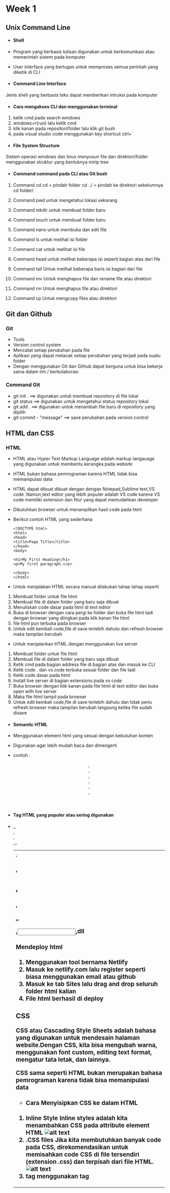 # Week 1

## Unix Command Line

- #### Shell

- Program yang berbasis tulisan digunakan untuk berkomunikasi atau memerintah sistem pada komputer
- User interface yang bertugas untuk memproses semua perintah yang diketik di CLI

- #### Command Line Interface

Jenis shell yang berbasis teks dapat memberikan intruksi pada komputer

- #### Cara mengakses CLI dan menggunakan terminal

1. ketik cmd pada search windows
2. windows+r(run) lalu ketik cmd
3. klik kanan pada repositori/folder lalu klik git bush
4. pada visual studio code menggunakan key shortcut ctrl+`

- #### File System Structure

Sistem operasi windows dan linux menyusun file dan direktori/folder menggunakan struktur yang bentuknya mirip tree

- #### Command command pada CLI atau Git bush

1. Command cd
   cd = pindah folder
   cd ../ = pindah ke direktori sebelumnya
   cd folder/

2. Command pwd
   untuk mengetahui lokasi sekarang

3. Command mkdir
   untuk membuat folder baru

4. Command touch
   untuk membuat folder baru

5. Command nano
   untuk membuka dan edit file

6. Command ls
   untuk melihat isi folder

7. Command cat
   untuk melihat isi file

8. Command head
   untuk melihat beberapa isi seperti bagian atas dari file

9. Command tail
   Untuk melihat beberapa baris isi bagian dari file

10. Command mv
    Untuk menghapus file dan rename file atau direktori

11. Command rm
    Untuk menghapus file atau direktori

12. Command cp
    Untuk mengcopy files atau direktori

## Git dan Github

### Git

- Tools
- Version control system
- Mencatat setiap perubahan pada file
- Aplikasi yang dapat melacak setiap perubahan yang terjadi pada suatu folder
- Dengan menggunakan Git dan Github dapat berguna untuk bisa bekerja sama dalam tim / berkolaborasi

### Command Git

- git init . ==> digunakan untuk membuat repository di file lokal
- git status ==> digunakan untuk mengetahui status repository lokal
- git add . ==> digunakan untuk menambah file baru di repository yang dipilih
- git commit - "message" ==> save perubahan pada version control

## HTML dan CSS

### HTML

- HTML atau Hyper Text Markup Language adalah markup langauage yang digunakan untuk membentu kerangka pada website

- HTML bukan bahasa pemrograman karena HTML tidak bisa memanipulasi data

- HTML dapat dibuat dibuat dengan dengan Notepad,Sublime text,VS code .Namun,text editor yang lebih populer adalah VS code
  karena VS code memiliki extension dan fitur yang dapat memudahkan developer

- Dibutuhkan browser untuk menampilkan hasil code pada html

- Berikut contoh HTML yang sederhana

      <!DOCTYPE html>
      <html>
      <head>
      <title>Page Title</title>
      </head>
      <body>

      <h1>My First Heading</h1>
      <p>My first paragraph.</p>

      </body>
      </html>

- Untuk menjalakan HTML secara manual dilakukan tahap tahap seperti

1. Membuat folder untuk file html
2. Membuat file di dalam folder yang baru saja dibuat
3. Menuliskan code dasar pada html di text editor
4. Buka di browser dengan cara pergi ke folder dan buka file html tadi dengan browser yang diingkan pada klik kanan file html
5. file html pun terbuka pada browser
6. Untuk edit kembali code,file di save terlebih dahulu dan refresh browser maka tampilan berubah

- Untuk menjalankan HTML dengan menggunakan live server

1. Membuat folder untuk file html
2. Membuat file di dalam folder yang baru saja dibuat
3. Ketik cmd pada bagian address file di bagian atas dan masuk ke CLI
4. Ketik code . dan vs code terbuka sesuai folder dan file tadi
5. Ketik code dasar pada html
6. Install live server di bagian extensions pada vs code
7. Buka browser dengan klik kanan pada file html di text editor dan buka open with live server
8. Maka file html tampil pada browser
9. Untuk edit kembali code,file di save terlebih dahulu dan tidak perlu refresh browser maka tampilan berubah langsung ketika file sudah disave

- #### Semantic HTML

- Menggunakan element html yang sesuai dengan kebutuhan konten
- Digunakan agar lebih mudah baca dan dimengerti
- contoh : <header>,<nav>,<section>,<aside>,<article>,<footer>,<main>

- #### Tag HTML yang populer atau sering digunakan

- <head>,<body>,<nav>,<section>,<footer>,<table>,<tr>,<td>,<h1>,<h2>,<h3>,<p>,<link>,<form>,<input>,dll

- #### Mendeploy html

1. Menggunakan tool bernama Netlify
2. Masuk ke netlify.com lalu register seperti biasa menggunakan email atau github
3. Masuk ke tab Sites lalu drag and drop seluruh folder html kalian
4. File html berhasil di deploy

### CSS

CSS atau Cascading Style Sheets adalah bahasa yang digunakan untuk mendesain halaman website.Dengan CSS, kita bisa mengubah warna, menggunakan font custom, editing text format, mengatur tata letak, dan lainnya.

CSS sama seperti HTML bukan merupakan bahasa pemrograman karena tidak bisa memanipulasi data

- #### Cara Menyisipkan CSS ke dalam HTML

1. Inline Style
   Inline styles adalah kita menambahkan CSS pada attribute element HTML
   ![alt text](./screenshots/inline-style-css.JPG)
2. .CSS files
   Jika kita membutuhkan banyak code pada CSS, direkomendasikan untuk memisahkan code CSS di file tersendiri (extension .css) dan terpisah dari file HTML.
   ![alt text](./screenshots/eksternal-css.JPG)
3. <style></style> tag
   menggunakan tag <style> di html
   ![alt text](./screenshots/internal-css.JPG)

- #### Styling CSS pada halaman html

1. CSS Tag name
   Menggunakan tag elemen HTML secara langsung pada CSS dan akan mempengaruhi seluruh tag elemen html yang ada pada file tersebut
   ![alt text](./screenshots/eksternal-css.JPG)
2. Gunakan (.) saat memanggil class pada CSS
   ![alt text](./screenshots/class-css.png)
3. Dapat menggunakan lebih dari 1 class untuk 1 element html
4. CSS ID Name hanya ada 1 nama id di 1 element html.Gunakan (#namaID) saat memanggil element ID HTML pada CSS
   ![alt text](./screenshots/%23id-css.png)
5. Setiap element pada CSS memiliki parent and child
   ![alt text](./screenshots/parent-child-css.png)
6. Multiple selector
   Membuat code lebih efisien dan tidak repetitive (melakukan hal yang sama berulang kali)
   ![alt text](./screenshots/selector-css.JPG)
7. Psudo classes dan elements
   ![alt text](./screenshots/pseudo-class-element.png)
   ![alt text](./screenshots/psudo-class-cth.JPG)

- #### Responsive Web Design CSS
  Desain web yang responsif dapat membuat halaman web terlihat bagus di semua perangkat. Desain web responsif hanya menggunakan HTML dan CSS.

Tag meta pada html untuk membuat responsive website
![](./screenshots/tag-meta.JPG)

mengatur tampilan dengan ukuran layar tentu
![](./screenshots/media-query.JPG)

- #### Flexbox CSS
  Untuk mulai menggunakan model Flexbox, Anda harus mendefinisikan wadah flex terlebih dahulu.
  ![](./screenshots/start-flex.JPG)

##### Properti flex container

- display
  Membuat container yang kita punya menjadi flex dan dapat memakai property flex.
- flex-direction
  Dapat menentukan arahnya item-item yang ada didalam container.
  - Row (default) : item akan berurutan dari kiri ke kanan
  - Row-reverse : kebalikan dari row, item berurutan dari kanan ke kiri
  - Column : sama seperti row, tetapi akan berurutan dari atas ke bawah
  - Column-reverse : sama seperti row-reverse. Tetapi berurutan dari bawah ke atas
- flex-wrap
  Membuat item yang berlebihan untuk lanjut ke baris atau kolom berikutnya
- justify-content
  Property ini memungkinkan kita mengkontrol atas penyelarasan (alignment) item flex yang berada di dalam container.
  - Flex- start: posisi item akan dikemas pada bagian awal “flex-direction”
  - Flex-end: posisi item akan dikemas pada bagian akhir “flex-direction”
  - Center: posisi item akan dikemas ke bagian tengah baris
  - Space-between: letak item akan didistribusikan secara merata, item pertama ada pada bagian start dan item terakhir pada bagian end.
  - Space-around: letak item akan didistribusikan secara merata dengan space/ruang yang ada diantara item.
- align-items
  digunakan untuk menyelaraskan item fleksibel

  - center : menyelaraskan item di tengah wadah
  - flex-start : menyelaraskan item di atas wadah
  - flex-end : menyelaraskan item di bawah wadah
  - stretch : meregangkan item untuk menisi wadah

- align-content
  Memodifikasi perilaku properti flex-wrap. Hal ini mirip dengan align-item, tapi bukannya menyelaraskan flex item, tetapi menyelaraskan garis flex
  align-content: stretch|center|flex-start|flex-end|space-between|space-around|space-evenly|initial|inherit;

## Algoritma dan Data Structures

Algoritma adalah langkah langkah dalam menyelesaikan suatu masalah

Programming identik dengan penyelesaian suatu masalah maka dari itu berhubungan dengan algoritma dan data struktur

Algoritma akan menyelesaikan suatu permasalahan menggunakan data yang sudah di olah oleh data struktur

Data struktur digunakan untuk mengola sebuah data

Dengan algoritma dapat berpikir secara terstruktur

#### Ciri Ciri Algoritma

- Input dan output harus didefinisikan terlebih dahulu dengan tepat
- Setiap step harus benar-benar clear dan tidak ambigu
- Algoritma seharusnya tidak mengandung suatu code pada bahasa pemograman tertentu. Algoritma harus dibuat agar dapat digunakan dalam bahasa pemograman apapun.
- Memiliki titik berhenti
- Sebisa mungkin tepat sasaran dan efisien

#### Jenis Proses Algoritma

1. Sequence = intruksi yang dijalankan secara berurutan
   line by line

   Penerapan dalam kehidupan sehari hari
   Resep makanan

   Penerapan dalam code

   let a = 0
   let b = 5
   let c = 0

   c = a + b

   console.log(c)

2. Selection / percabangan = intruksi yang dijalankan jika memenuhi sesuatu
   contoh penerapan : logika sederhana (jika maka)

- if...else...

- switch...case...

default = tidak memenuhi segala kondisi

3. Repeation / looping / perulangan

##### 3 aspek dalam perulangan

- iniator / loop initiation
- condition / loop conditions
- loop eksekutor (iterator)

- for... (fixed loop)

- while...do... (perulangan yang di cek dulu lalu di eksekusi)

- do...while... (perulangan yang di eksekusi lalu di cek)

##### Penyajian algoritma

- Deskriptif = tulisan
- Flowchart = diagram
- Pseudocode = kode pemrograman sederhana

## Javascript

- Javascript adalah bahasa pemograman yang sangat powerful yang digunakan untuk logic pada sebuah website
- Javascript juga dapat membuat website menjadi interaktif dan dinamis

#### Tipe Data pada Javascript

- Tipe data
- String
- Number
- Boolean (true or false)
- Undefined
- Object
- Null
- Symbol

#### Operator-operator

![alt text](./screenshots/aritmatika-operator.JPG)

![alt text](./screenshots/assignmet-operator.JPG)

![alt text](./screenshots/comparison-operator.JPG)

![alt text](./screenshots/logical-operator.JPG)

#### Variable

- Var
- Let
- Const

perbedaan let dan const
nilai variable pada let dapat diubah sementara const tidak dapat diubah

### JS Dasar Conditional

- Conditional merupakan statement percabangan yang menggambarkan suatu kondisi.
- Conditional statement akan mengecek kondisi spesifik dan menjalankan perintah berdasarkan kondisi tersebut
- Yang dicek adalah apakah kondisi tersebut TRUE (benar).Jika TRUE maka code didalam kondisi tersebut dijalankan.

##### 1. If Statement

if(kondisi){
//eksekusi jika dalam keadaan benar
}

##### 2. If... Else Statement

Else akan mengeksekusi sebuah statement/code jika suatu kondisi bernilai FALSE

if(kondisi){
//eksekusi jika dalam keadaan benar
}else{
//dalam keadaan salah
}

##### 3. If... Else If... Statement

if(kondisi1){
//eksekusi jika kondisi1 dalam keadaan benar
}else if(kondisi2){
//eksekusi jika kondisi2 dalam keadaan benar
}

##### 4. Switch Case Conditional

Gunakan switch case jika kondisi dan percabangan terlalu banyak

![alt text](./screenshots/switch-case.JPG)

##### 5. Ternery operator (Conditional Statment)

- sifat sama seperti if else
- tidak cocok untuk mengecek banyak kondisi
- untuk kondisi sederhana

![alt text](./screenshots/ternery.JPG)

### JS Dasar Looping

Looping adalah statement yang mengulang sebuah instruksi hingga kondisi terpenuhi atau jika kondisi stop/berhenti tercapai.

##### 1. For Loop

Gunakan FOR LOOP jika kita tahu seberapa banyak nilai pasti untuk pengulangannya

- FOR LOOP PARAMETER

  - Inisialisasi: Sebagai inisialisasi awal dari mana mulainya sebuah pengulangan. Kita memberikan nilai awal/default pada parameter ini
  - Condition: For loop akan terus berjalan selama kondisi ini terpenuhi. Selama kondisi bernilai TRUE.
  - Post-expression (Increment/Decrement): Iterasi statement yang digunakan untuk mengupdate variabel yang menjadi kontrol pada pengulangan

    ##### 2. While Loop

    Gunakan WHILE LOOP jika kita tidak mengetahui jumlah pasti pengulangan.

    ##### 3. Do While Loop

  Terkadang kita ingin setidaknya menjalankan pengulangan 1 kali sebelum dilakukan pengecekan kondisi

  ##### 4. Nested Loop

Jika kita membuat looping didalam looping.

### JS Dasar Function

Function adalah sebuah blok kode dalam sebuah grup untuk menyelesaikan 1 task/1 fitur.Saat kita membutuhkan fitur tersebut nantinya, kita bisa kembali menggunakannya.

#### Local Scope vs Global Scope

- Global scope adalah variable yang kita buat dapat diakses dimanapun dalam suatu file
- Dideklarasi di luar blocks

- Local scope adalah mendeklarasikan variable didalam blocks
- Variable hanya bisa diakses didalam blocks saja

#### Membuat Function

![alt text](./screenshots/logical-operator.JPG)

### Memanggil Function

![alt text](./screenshots/call-function-js.JPG)

### Parameter dan Argumen

Parameter,menerima sebuah inputan data dan menggunakannya untuk melakukan task/tugas.
![alt text](./screenshots/parameter-js.JPG)

Argumen , nilai yang digunakan saat memanggil function
![alt text](./screenshots/argumen-js.JPG)
